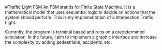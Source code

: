 #Traffic Light FSM
An FSM stands for Finite State Machine. It is a mathematical model that uses sequential logic to decide on actions that the system should perform. This is my implementation of a Intersection Traffic Light. 

Currently, the program is terminal based and runs on a predetermined simulation. In the future, I aim to implement a graphic interface and increase the complexity by adding pedestrians, accidents, etc.
